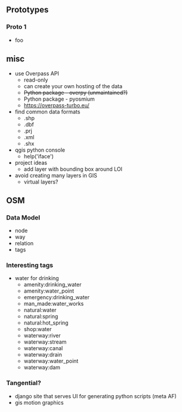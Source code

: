 ## Prototypes
### Proto 1
- foo

## misc
- use Overpass API
    - read-only
    - can create your own hosting of the data
    - ~~Python package - overpy (unmaintained?)~~
    - Python package - pyosmium
    - https://overpass-turbo.eu/
- find common data formats
    - .shp
    - .dbf
    - .prj
    - .xml
    - .shx
- qgis python console
    - help('iface')
- project ideas
    - add layer with bounding box around LOI
- avoid creating many layers in GIS
    - virtual layers?

## OSM
### Data Model
- node
- way
- relation
- tags

### Interesting tags
- water for drinking
  - amenity:drinking_water
  - amenity:water_point
  - emergency:drinking_water
  - man_made:water_works
  - natural:water
  - natural:spring
  - natural:hot_spring
  - shop:water
  - waterway:river
  - waterway:stream
  - waterway:canal
  - waterway:drain
  - waterway:water_point
  - waterway:dam

### Tangential?
- django site that serves UI for generating python scripts (meta AF)
- gis motion graphics

